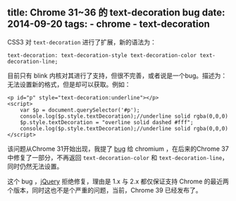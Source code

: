title: Chrome 31~36 的 text-decoration bug
date: 2014-09-20
tags:
    - chrome
    - text-decoration
---


CSS3 对 `text-decoration` 进行了扩展，新的语法为：

    
    text-decoration: text-decoration-style text-decoration-color text-decoration-line;

目前只有 blink 内核对其进行了支持，但很不完善，或者说是一个bug。描述为：无法设置新的格式，但是却可以获取。例如：

    
    <p id="p" style="text-decoration:underline"></p>
    <script>
        var $p = document.querySelector('#p');
        console.log($p.style.textDecoration);//underline solid rgba(0,0,0)
        $p.style.textDecoration = "overline solid dashed #fff";
        console.log($p.style.textDecoration);//underline solid rgba(0,0,0)
    </script>

该问题从Chrome 31开始出现，我提了 [bug](http://code.google.com/p/chromium/issues/detail?id=342126) 给 chromium ，在后来的Chrome 37 中修复了一部分，不再返回 `text-decoration-color` 和 `text-decoration-line`，同时仍然无法设置。

这个 bug ，[jQuery](http://www.jquery.com/) 拒绝修复，理由是 1.x 与 2.x 都仅保证支持 Chrome 的最近两个版本，同时这也不是个严重的问题，当前，Chrome 39 已经发布了。
